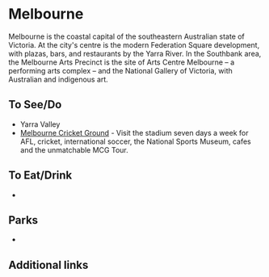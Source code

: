 # Melbourne

Melbourne is the coastal capital of the southeastern Australian state of Victoria. At the city's centre is the modern Federation Square development, with plazas, bars, and restaurants by the Yarra River. In the Southbank area, the Melbourne Arts Precinct is the site of Arts Centre Melbourne – a performing arts complex – and the National Gallery of Victoria, with Australian and indigenous art.

## To See/Do

* Yarra Valley
* [Melbourne Cricket Ground](https://www.mcg.org.au) - Visit the stadium seven days a week for AFL, cricket, international soccer, the National Sports Museum, cafes and the unmatchable MCG Tour.

## To Eat/Drink

*

## Parks 

*

## Additional links
